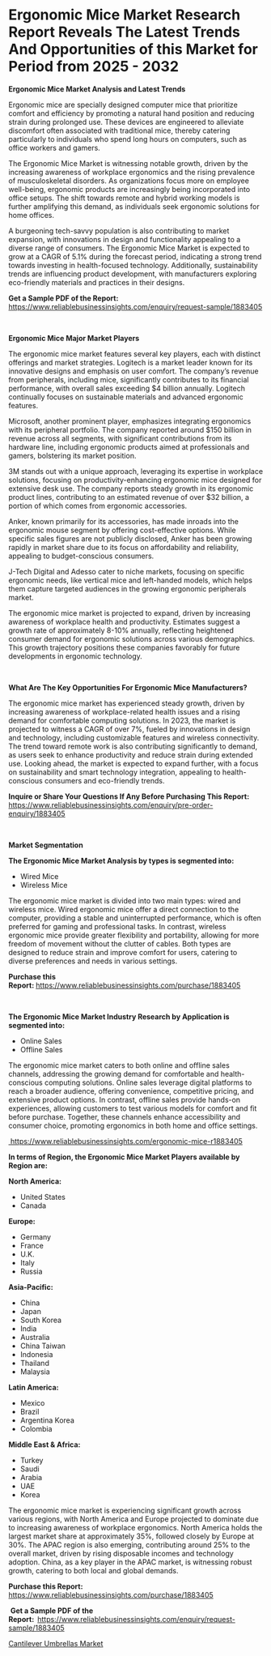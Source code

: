 <p><h1>Ergonomic Mice Market Research Report Reveals The Latest Trends And Opportunities of this Market for Period from 2025 - 2032</h1></p><p><strong>Ergonomic Mice Market Analysis and Latest Trends</strong></p>
<p><p>Ergonomic mice are specially designed computer mice that prioritize comfort and efficiency by promoting a natural hand position and reducing strain during prolonged use. These devices are engineered to alleviate discomfort often associated with traditional mice, thereby catering particularly to individuals who spend long hours on computers, such as office workers and gamers. </p><p>The Ergonomic Mice Market is witnessing notable growth, driven by the increasing awareness of workplace ergonomics and the rising prevalence of musculoskeletal disorders. As organizations focus more on employee well-being, ergonomic products are increasingly being incorporated into office setups. The shift towards remote and hybrid working models is further amplifying this demand, as individuals seek ergonomic solutions for home offices.</p><p>A burgeoning tech-savvy population is also contributing to market expansion, with innovations in design and functionality appealing to a diverse range of consumers. The Ergonomic Mice Market is expected to grow at a CAGR of 5.1% during the forecast period, indicating a strong trend towards investing in health-focused technology. Additionally, sustainability trends are influencing product development, with manufacturers exploring eco-friendly materials and practices in their designs.</p></p>
<p><strong>Get a Sample PDF of the Report:&nbsp;</strong> <a href="https://www.reliablebusinessinsights.com/enquiry/request-sample/1883405?utm_campaign=2234&utm_medium=2&utm_source=Github&utm_content=ia&utm_term=09022025&utm_id=ergonomic-mice">https://www.reliablebusinessinsights.com/enquiry/request-sample/1883405</a></p>
<p>&nbsp;</p>
<p><strong>Ergonomic Mice Major Market Players</strong></p>
<p><p>The ergonomic mice market features several key players, each with distinct offerings and market strategies. Logitech is a market leader known for its innovative designs and emphasis on user comfort. The company’s revenue from peripherals, including mice, significantly contributes to its financial performance, with overall sales exceeding $4 billion annually. Logitech continually focuses on sustainable materials and advanced ergonomic features.</p><p>Microsoft, another prominent player, emphasizes integrating ergonomics with its peripheral portfolio. The company reported around $150 billion in revenue across all segments, with significant contributions from its hardware line, including ergonomic products aimed at professionals and gamers, bolstering its market position. </p><p>3M stands out with a unique approach, leveraging its expertise in workplace solutions, focusing on productivity-enhancing ergonomic mice designed for extensive desk use. The company reports steady growth in its ergonomic product lines, contributing to an estimated revenue of over $32 billion, a portion of which comes from ergonomic accessories.</p><p>Anker, known primarily for its accessories, has made inroads into the ergonomic mouse segment by offering cost-effective options. While specific sales figures are not publicly disclosed, Anker has been growing rapidly in market share due to its focus on affordability and reliability, appealing to budget-conscious consumers.</p><p>J-Tech Digital and Adesso cater to niche markets, focusing on specific ergonomic needs, like vertical mice and left-handed models, which helps them capture targeted audiences in the growing ergonomic peripherals market.</p><p>The ergonomic mice market is projected to expand, driven by increasing awareness of workplace health and productivity. Estimates suggest a growth rate of approximately 8-10% annually, reflecting heightened consumer demand for ergonomic solutions across various demographics. This growth trajectory positions these companies favorably for future developments in ergonomic technology.</p></p>
<p>&nbsp;</p>
<p><strong>What Are The Key Opportunities For Ergonomic Mice Manufacturers?</strong></p>
<p><p>The ergonomic mice market has experienced steady growth, driven by increasing awareness of workplace-related health issues and a rising demand for comfortable computing solutions. In 2023, the market is projected to witness a CAGR of over 7%, fueled by innovations in design and technology, including customizable features and wireless connectivity. The trend toward remote work is also contributing significantly to demand, as users seek to enhance productivity and reduce strain during extended use. Looking ahead, the market is expected to expand further, with a focus on sustainability and smart technology integration, appealing to health-conscious consumers and eco-friendly trends.</p></p>
<p><strong>Inquire or Share Your Questions If Any Before Purchasing This Report:</strong> <a href="https://www.reliablebusinessinsights.com/enquiry/pre-order-enquiry/1883405?utm_campaign=2234&utm_medium=2&utm_source=Github&utm_content=ia&utm_term=09022025&utm_id=ergonomic-mice">https://www.reliablebusinessinsights.com/enquiry/pre-order-enquiry/1883405</a></p>
<p>&nbsp;</p>
<p><strong>Market Segmentation</strong></p>
<p><strong>The Ergonomic Mice Market Analysis by types is segmented into:</strong></p>
<p><ul><li>Wired Mice</li><li>Wireless Mice</li></ul></p>
<p><p>The ergonomic mice market is divided into two main types: wired and wireless mice. Wired ergonomic mice offer a direct connection to the computer, providing a stable and uninterrupted performance, which is often preferred for gaming and professional tasks. In contrast, wireless ergonomic mice provide greater flexibility and portability, allowing for more freedom of movement without the clutter of cables. Both types are designed to reduce strain and improve comfort for users, catering to diverse preferences and needs in various settings.</p></p>
<p><strong>Purchase this Report:&nbsp;</strong><a href="https://www.reliablebusinessinsights.com/purchase/1883405?utm_campaign=2234&utm_medium=2&utm_source=Github&utm_content=ia&utm_term=09022025&utm_id=ergonomic-mice">https://www.reliablebusinessinsights.com/purchase/1883405</a></p>
<p>&nbsp;</p>
<p><strong>The Ergonomic Mice Market Industry Research by Application is segmented into:</strong></p>
<p><ul><li>Online Sales</li><li>Offline Sales</li></ul></p>
<p><p>The ergonomic mice market caters to both online and offline sales channels, addressing the growing demand for comfortable and health-conscious computing solutions. Online sales leverage digital platforms to reach a broader audience, offering convenience, competitive pricing, and extensive product options. In contrast, offline sales provide hands-on experiences, allowing customers to test various models for comfort and fit before purchase. Together, these channels enhance accessibility and consumer choice, promoting ergonomics in both home and office settings.</p></p>
<p><a href="https://www.reliablebusinessinsights.com/ergonomic-mice-r1883405?utm_campaign=2234&utm_medium=2&utm_source=Github&utm_content=ia&utm_term=09022025&utm_id=ergonomic-mice">&nbsp;https://www.reliablebusinessinsights.com/ergonomic-mice-r1883405</a></p>
<p><strong>In terms of Region, the Ergonomic Mice Market Players available by Region are:</strong></p>
<p>
    <p> <strong> North America: </strong>
        <ul>
            <li>United States</li>
            <li>Canada</li>
        </ul>
        </p> 
    <p> <strong> Europe: </strong>
        <ul>
            <li>Germany</li>
            <li>France</li>
            <li>U.K.</li>
            <li>Italy</li>
            <li>Russia</li>
        </ul>
        </p> 
    <p> <strong> Asia-Pacific: </strong>
        <ul>
            <li>China</li>
            <li>Japan</li>
            <li>South Korea</li>
            <li>India</li>
            <li>Australia</li>
            <li>China Taiwan</li>
            <li>Indonesia</li>
            <li>Thailand</li>
            <li>Malaysia</li>
        </ul>
        </p> 
    <p> <strong> Latin America: </strong>
        <ul>
            <li>Mexico</li>
            <li>Brazil</li>
            <li>Argentina Korea</li>
            <li>Colombia</li>
        </ul>
        </p> 
    <p> <strong> Middle East & Africa: </strong>
        <ul>
            <li>Turkey</li>
            <li>Saudi</li>
            <li>Arabia</li>
            <li>UAE</li>
            <li>Korea</li>
        </ul>
    </p>
    </p>
<p><p>The ergonomic mice market is experiencing significant growth across various regions, with North America and Europe projected to dominate due to increasing awareness of workplace ergonomics. North America holds the largest market share at approximately 35%, followed closely by Europe at 30%. The APAC region is also emerging, contributing around 25% to the overall market, driven by rising disposable incomes and technology adoption. China, as a key player in the APAC market, is witnessing robust growth, catering to both local and global demands.</p></p>
<p><strong>Purchase this Report: </strong><a href="https://www.reliablebusinessinsights.com/purchase/1883405?utm_campaign=2234&utm_medium=2&utm_source=Github&utm_content=ia&utm_term=09022025&utm_id=ergonomic-mice">https://www.reliablebusinessinsights.com/purchase/1883405</a></p>
<p>&nbsp;<strong>Get a Sample PDF of the Report:&nbsp;&nbsp;</strong><a href="https://www.reliablebusinessinsights.com/enquiry/request-sample/1883405?utm_campaign=2234&utm_medium=2&utm_source=Github&utm_content=ia&utm_term=09022025&utm_id=ergonomic-mice">https://www.reliablebusinessinsights.com/enquiry/request-sample/1883405</a></p>
<p><strong></strong></p>
<p><p><a href="https://github.com/hillsmyung726/Market-Research-Report-List-1/blob/main/cantilever-umbrellas-market.md?utm_campaign=2234&utm_medium=2&utm_source=Github&utm_content=ia&utm_term=09022025&utm_id=ergonomic-mice">Cantilever Umbrellas Market</a></p></p>